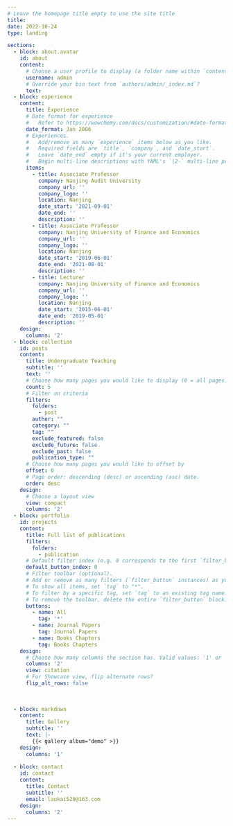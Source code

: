 ```yaml
---
# Leave the homepage title empty to use the site title
title:
date: 2022-10-24
type: landing

sections:
  - block: about.avatar
    id: about
    content:
      # Choose a user profile to display (a folder name within `content/authors/`)
      username: admin
      # Override your bio text from `authors/admin/_index.md`?
      text:  
  - block: experience
    content:
      title: Experience
      # Date format for experience
      #   Refer to https://wowchemy.com/docs/customization/#date-format
      date_format: Jan 2006
      # Experiences.
      #   Add/remove as many `experience` items below as you like.
      #   Required fields are `title`, `company`, and `date_start`.
      #   Leave `date_end` empty if it's your current employer.
      #   Begin multi-line descriptions with YAML's `|2-` multi-line prefix.
      items:
        - title: Associate Professor
          company: Nanjing Audit University
          company_url: ''
          company_logo: ''
          location: Nanjing
          date_start: '2021-09-01'
          date_end: ''
          description: ''
        - title: Associate Professor
          company: Nanjing University of Finance and Economics
          company_url: ''
          company_logo: ''
          location: Nanjing
          date_start: '2019-06-01'
          date_end: '2021-08-01'
          description: ''
        - title: Lecturer
          company: Nanjing University of Finance and Economics
          company_url: ''
          company_logo: ''
          location: Nanjing
          date_start: '2015-06-01'
          date_end: '2019-05-01'
          description: ''
    design:
      columns: '2'  
  - block: collection
    id: posts
    content:
      title: Undergraduate Teaching
      subtitle: ''
      text: ''
      # Choose how many pages you would like to display (0 = all pages)
      count: 5
      # Filter on criteria
      filters:
        folders:
          - post
        author: ""
        category: ""
        tag: ""
        exclude_featured: false
        exclude_future: false
        exclude_past: false
        publication_type: ""
      # Choose how many pages you would like to offset by
      offset: 0
      # Page order: descending (desc) or ascending (asc) date.
      order: desc
    design:
      # Choose a layout view
      view: compact
      columns: '2'
  - block: portfolio
    id: projects
    content:
      title: Full list of publications
      filters:
        folders:
          - publication
      # Default filter index (e.g. 0 corresponds to the first `filter_button` instance below).
      default_button_index: 0
      # Filter toolbar (optional).
      # Add or remove as many filters (`filter_button` instances) as you like.
      # To show all items, set `tag` to "*".
      # To filter by a specific tag, set `tag` to an existing tag name.
      # To remove the toolbar, delete the entire `filter_button` block.
      buttons:
        - name: All
          tag: '*'
        - name: Journal Papers
          tag: Journal Papers
        - name: Books Chapters
          tag: Books Chapters
    design:
      # Choose how many columns the section has. Valid values: '1' or '2'.
      columns: '2'
      view: citation
      # For Showcase view, flip alternate rows?
      flip_alt_rows: false
  
  
  
  - block: markdown
    content:
      title: Gallery
      subtitle: ''
      text: |-
        {{< gallery album="demo" >}}
    design:
      columns: '1'   
      
  - block: contact
    id: contact
    content:
      title: Contact
      subtitle: ''   
      email: laukai520@163.com   
    design:
      columns: '2'
---
```

